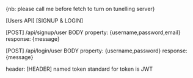 {nb: please call me before fetch to turn on tunelling server}

[Users API]
[SIGNUP & LOGIN]

[POST]
/api/signup/user
BODY property: {username,password,email}
response: {message}

[POST]
/api/login/user
BODY property: {username,password}
response: {message}

header: [HEADER] named token
standard for token is JWT


